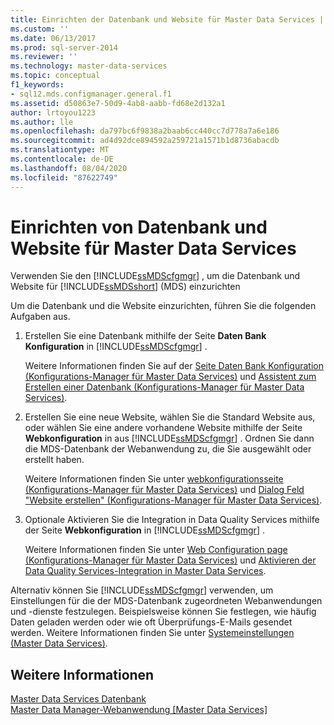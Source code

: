 ```yaml
---
title: Einrichten der Datenbank und Website für Master Data Services | Microsoft-Dokumentation
ms.custom: ''
ms.date: 06/13/2017
ms.prod: sql-server-2014
ms.reviewer: ''
ms.technology: master-data-services
ms.topic: conceptual
f1_keywords:
- sql12.mds.configmanager.general.f1
ms.assetid: d50863e7-50d9-4ab8-aabb-fd68e2d132a1
author: lrtoyou1223
ms.author: lle
ms.openlocfilehash: da797bc6f9838a2baab6cc440cc7d778a7a6e186
ms.sourcegitcommit: ad4d92dce894592a259721a1571b1d8736abacdb
ms.translationtype: MT
ms.contentlocale: de-DE
ms.lasthandoff: 08/04/2020
ms.locfileid: "87622749"
---
```

# <a name="set-up-the-database-and-website-for-master-data-services"></a>Einrichten von Datenbank und Website für Master Data Services
  Verwenden Sie den [!INCLUDE[ssMDScfgmgr](../includes/ssmdscfgmgr-md.md)] , um die Datenbank und Website für [!INCLUDE[ssMDSshort](../includes/ssmdsshort-md.md)] (MDS) einzurichten  
  
 Um die Datenbank und die Website einzurichten, führen Sie die folgenden Aufgaben aus.  
  
1.  Erstellen Sie eine Datenbank mithilfe der Seite **Daten Bank Konfiguration** in [!INCLUDE[ssMDScfgmgr](../includes/ssmdscfgmgr-md.md)] .  
  
     Weitere Informationen finden Sie auf der [Seite Daten Bank Konfiguration &#40;Konfigurations-Manager für Master Data Services&#41;](../../2014/master-data-services/database-configuration-page-master-data-services-configuration-manager.md) und [Assistent zum Erstellen einer Datenbank &#40;Konfigurations-Manager für Master Data Services&#41;](../../2014/master-data-services/create-database-wizard-master-data-services-configuration-manager.md).  
  
2.  Erstellen Sie eine neue Website, wählen Sie die Standard Website aus, oder wählen Sie eine andere vorhandene Website mithilfe der Seite **Webkonfiguration** in aus [!INCLUDE[ssMDScfgmgr](../includes/ssmdscfgmgr-md.md)] . Ordnen Sie dann die MDS-Datenbank der Webanwendung zu, die Sie ausgewählt oder erstellt haben.  
  
     Weitere Informationen finden Sie unter [webkonfigurationsseite &#40;Konfigurations-Manager für Master Data Services&#41;](../../2014/master-data-services/web-configuration-page-master-data-services-configuration-manager.md) und [Dialog Feld "Website erstellen" &#40;Konfigurations-Manager für Master Data Services&#41;](../../2014/master-data-services/create-website-dialog-box-master-data-services-configuration-manager.md).  
  
3.  Optionale Aktivieren Sie die Integration in Data Quality Services mithilfe der Seite **Webkonfiguration** in [!INCLUDE[ssMDScfgmgr](../includes/ssmdscfgmgr-md.md)] .  
  
     Weitere Informationen finden Sie unter [Web Configuration page &#40;Konfigurations-Manager für Master Data Services&#41;](../../2014/master-data-services/web-configuration-page-master-data-services-configuration-manager.md) und [Aktivieren der Data Quality Services-Integration in Master Data Services](install-windows/enable-data-quality-services-integration-with-master-data-services.md).  
  
 Alternativ können Sie [!INCLUDE[ssMDScfgmgr](../includes/ssmdscfgmgr-md.md)] verwenden, um Einstellungen für die der MDS-Datenbank zugeordneten Webanwendungen und -dienste festzulegen. Beispielsweise können Sie festlegen, wie häufig Daten geladen werden oder wie oft Überprüfungs-E-Mails gesendet werden. Weitere Informationen finden Sie unter [Systemeinstellungen &#40;Master Data Services&#41;](../../2014/master-data-services/system-settings-master-data-services.md).  
  
## <a name="see-also"></a>Weitere Informationen  
 [Master Data Services Datenbank](../../2014/master-data-services/master-data-services-database.md)   
 [Master Data Manager-Webanwendung [Master Data Services]](../../2014/master-data-services/master-data-manager-web-application.md)  
  
  
